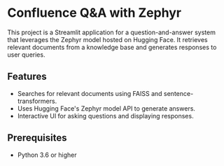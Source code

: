 # Confluence Q&A with Zephyr

This project is a Streamlit application for a question-and-answer system that leverages the Zephyr model hosted on Hugging Face. It retrieves relevant documents from a knowledge base and generates responses to user queries.

## Features

- Searches for relevant documents using FAISS and sentence-transformers.
- Uses Hugging Face's Zephyr model API to generate answers.
- Interactive UI for asking questions and displaying responses.

## Prerequisites

- Python 3.6 or higher

